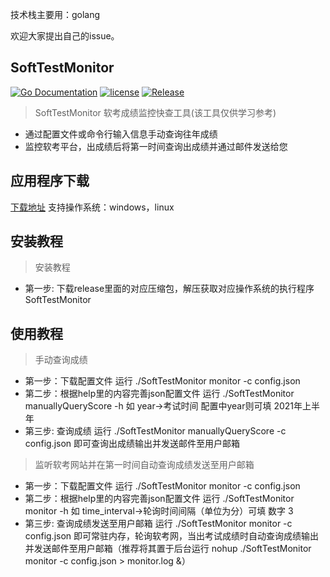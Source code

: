 ﻿  

技术栈主要用：golang 

欢迎大家提出自己的issue。

SoftTestMonitor
-----------
[![Go Documentation](http://img.shields.io/badge/go-documentation-blue.svg?style=flat-square)](https://godoc.org/github.com/1340691923/SoftTestMonitor)
[![license](https://img.shields.io/github/license/mashape/apistatus.svg?maxAge=2592000)](https://github.com/1340691923/SoftTestMonitor/blob/main/LICENSE)
[![Release](https://img.shields.io/github/release/1340691923/ElasticView.svg?label=Release)](https://github.com/1340691923/SoftTestMonitor/releases/latest)
> SoftTestMonitor 软考成绩监控快查工具(该工具仅供学习参考)
 * 通过配置文件或命令行输入信息手动查询往年成绩
 * 监控软考平台，出成绩后将第一时间查询出成绩并通过邮件发送给您
 
## 应用程序下载
[下载地址]( https://github.com/1340691923/SoftTestMonitor/releases/) 支持操作系统：windows，linux

## 安装教程
>安装教程
 * 第一步: 下载release里面的对应压缩包，解压获取对应操作系统的执行程序 SoftTestMonitor
 
 ## 使用教程
 > 手动查询成绩
 * 第一步：下载配置文件 运行 ./SoftTestMonitor monitor -c config.json
 * 第二步：根据help里的内容完善json配置文件 运行 ./SoftTestMonitor manuallyQueryScore -h 如 year->考试时间 配置中year则可填 2021年上半年
 * 第三步: 查询成绩 运行 ./SoftTestMonitor manuallyQueryScore -c config.json 即可查询出成绩输出并发送邮件至用户邮箱
 
  > 监听软考网站并在第一时间自动查询成绩发送至用户邮箱
  * 第一步：下载配置文件 运行 ./SoftTestMonitor monitor -c config.json
  * 第二步：根据help里的内容完善json配置文件 运行 ./SoftTestMonitor monitor -h 如 time_interval->轮询时间间隔（单位为分）可填 数字 3
  * 第三步: 查询成绩发送至用户邮箱 运行 ./SoftTestMonitor monitor -c config.json 即可常驻内存，轮询软考网，当出考试成绩时自动查询成绩输出并发送邮件至用户邮箱（推荐将其置于后台运行 nohup ./SoftTestMonitor monitor -c config.json > monitor.log &）
